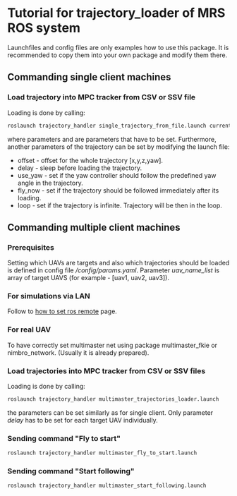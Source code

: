 # Tutorial for trajectory_loader of MRS ROS system

Launchfiles and config files are only examples how to use this package. It is recommended to copy them into your own package and modify them there.

## Commanding single client machines

### Load trajectory into MPC tracker from CSV or SSV file

Loading is done by calling:
```bash
roslaunch trajectory_handler single_trajectory_from_file.launch current_working_directory:=<folder> file:=<file>
```
where parameters <folder> and <file> are parameters that have to be set. Furthermore, another parameters of the trajectory can be set by modifying the launch file:
* offset - offset for the whole trajectory [x,y,z,yaw].
* delay - sleep before loading the trajectory.
* use_yaw - set if the yaw controller should follow the predefined yaw angle in the trajectory.
* fly_now - set if the trajectory should be followed immediately after its loading. 
* loop - set if the trajectory is infinite. Trajectory will be then in the loop.

## Commanding multiple client machines

### Prerequisites 

Setting which UAVs are targets and also which trajectories should be loaded is defined in config file */config/params.yaml*.
Parameter *uav_name_list* is array of target UAVS (for example - [uav1, uav2, uav3]).

### For simulations via LAN
Follow to [how to set ros remote](https://mrs.felk.cvut.cz/gitlab/uav/uav_core/wikis/ros_remote) page.

### For real UAV
To have correctly set multimaster net using package multimaster_fkie or nimbro_network. (Usually it is already prepared).

### Load trajectories into MPC tracker from CSV or SSV files

Loading is done by calling:
```bash
roslaunch trajectory_handler multimaster_trajectories_loader.launch
```
the parameters can be set similarly as for single client. Only parameter *delay* has to be set for each target UAV individually.

### Sending command "Fly to start"

```bash
roslaunch trajectory_handler multimaster_fly_to_start.launch
```

### Sending command "Start following"

```bash
roslaunch trajectory_handler multimaster_start_following.launch
```

